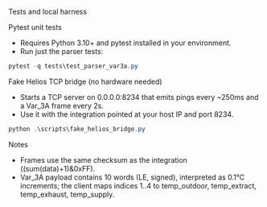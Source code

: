 Tests and local harness

Pytest unit tests
- Requires Python 3.10+ and pytest installed in your environment.
- Run just the parser tests:

```powershell
pytest -q tests\test_parser_var3a.py
```

Fake Helios TCP bridge (no hardware needed)
- Starts a TCP server on 0.0.0.0:8234 that emits pings every ~250ms and a Var_3A frame every 2s.
- Use it with the integration pointed at your host IP and port 8234.

```powershell
python .\scripts\fake_helios_bridge.py
```

Notes
- Frames use the same checksum as the integration ((sum(data)+1)&0xFF).
- Var_3A payload contains 10 words (LE, signed), interpreted as 0.1°C increments; the client maps indices 1..4 to temp_outdoor, temp_extract, temp_exhaust, temp_supply.
